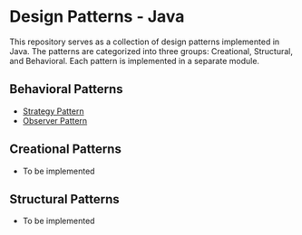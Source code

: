 # Design Patterns - Java

This repository serves as a collection of design patterns implemented in Java. The patterns are categorized into three groups: Creational, Structural, and Behavioral. Each pattern is implemented in a separate module.

## Behavioral Patterns

- [Strategy Pattern](strategy-pattern)
- [Observer Pattern](observer-pattern)

## Creational Patterns
- To be implemented

## Structural Patterns
- To be implemented
